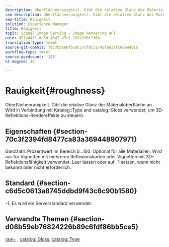 ```yaml
---
description: Oberflächenrauigkeit. Gibt die relative Glanz der Materialoberfläche an. Wird in Verbindung mit Katalogtyp und Katalogglanz verwendet, um 3D-Reflektionseffekte zu steuern.
seo-description: Oberflächenrauigkeit. Gibt die relative Glanz der Materialoberfläche an. Wird in Verbindung mit Katalogtyp und Katalogglanz verwendet, um 3D-Reflektionseffekte zu steuern.
seo-title: Rauigkeit
solution: Experience Manager
title: Rauigkeit
topic: Scene7 Image Serving - Image Rendering API
uuid: d71e4411-dd59-4347-a7c2-132e130ff36b
translation-type: tm+mt
source-git-commit: 7bc7b3a86fbcdc57cfdc31745fae3afc06e44b15
workflow-type: tm+mt
source-wordcount: '128'
ht-degree: 3%

---
```



# Rauigkeit{#roughness}

Oberflächenrauigkeit. Gibt die relative Glanz der Materialoberfläche an. Wird in Verbindung mit Katalog::Type and catalog::Gloss verwendet, um 3D-Reflektions-Rendereffekte zu steuern.

## Eigenschaften {#section-70c3f2394fd8477ca83a369448907971}

Ganzzahl. Prozentwert im Bereich 0...100. Optional für alle Materialien. Wird nur für Vignetten mit mehreren Reflexionskarten oder Vignetten mit 3D-Reflektionsfähigkeit verwendet. Leer lassen oder auf -1 setzen, wenn nicht bekannt oder nicht erforderlich.

## Standard {#section-c6d5c0613a8745ddbd9f43c8c90b1580}

-1; Es wird ein Serverstandard verwendet.

## Verwandte Themen {#section-d08b59eb76824226b89c6fdf86bb5ce5}

[raw=](../../../../../ir-api/http-protocol/image-rendering-api-ref/c-ir-http-protocol-ref/c-ir-http-protocol-command-reference/r-ir-rough.md#reference-00add846b09f4dc39420bda1ca414180) ,  [catalog::Gloss](../../../../../ir-api/material-cat/image-rendering-api-ref/c-ir-material-catalog/c-ir-material-data-reference/r-ir-cat-gloss.md#reference-5277f62a67e2408ab94699aa712f1eeb),  [catalog::Type](../../../../../ir-api/material-cat/image-rendering-api-ref/c-ir-material-catalog/c-ir-material-data-reference/r-ir-cat-type.md#reference-9bea147dda9f4e74bc0ec79dcc0d9161)
